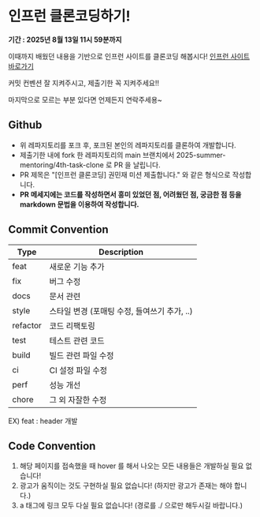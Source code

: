 # 인프런 클론코딩하기!
**기간 : 2025년 8월 13일 11시 59분까지**

이때까지 배웠던 내용을 기반으로 인프런 사이트를 클론코딩 해봅시다!
[인프런 사이트 바로가기](https://www.inflearn.com/?utm_source=google&utm_medium=pmax&utm_campaign=purchase_regular_g-purchase-main&utm_content=_branding_all&utm_term=_240401_no-1&gad_source=1&gad_campaignid=20714471420&gbraid=0AAAAADAClSDQN-PjRi6uGUgyWo1Bm1Sr4&gclid=Cj0KCQjwqebEBhD9ARIsAFZMbfz7nO0H4Ar1Vui079cVSwOTOysgP8TaEy-1V96RkQQXQjU4Vfx2azkaAha3EALw_wcB)

커밋 컨벤션 잘 지켜주시고, 제출기한 꼭 지켜주세요!!

마지막으로 모르는 부분 있다면 언제든지 연락주세용~

## Github
- 위 레파지토리를 포크 후, 포크된 본인의 레파지토리를 클론하여 개발합니다.
- 제출기한 내에 fork 한 레파지토리의 main 브랜치에서 2025-summer-mentoring/4th-task-clone 로 PR 을 날립니다.
- PR 제목은 "[인프런 클론코딩] 권민재 미션 제출합니다." 와 같은 형식으로 작성합니다.
- **PR 메세지에는 코드를 작성하면서 흥미 있었던 점, 어려웠던 점, 궁금한 점 등을 markdown 문법을 이용하여 작성합니다.**

## Commit Convention
|Type|Description|
|---|---|
|feat|새로운 기능 추가|
|fix|버그 수정|
|docs|문서 관련|
|style|스타일 변경 (포매팅 수정, 들여쓰기 추가, ..)|
|refactor|코드 리팩토링|
|test|테스트 관련 코드|
|build|빌드 관련 파일 수정|
|ci|CI 설정 파일 수정|
|perf|성능 개선|
|chore|그 외 자잘한 수정|

EX) feat : header 개발

## Code Convention
1. 해당 페이지를 접속했을 때 hover 를 해서 나오는 모든 내용들은 개발하실 필요 없습니다!
2. 광고가 움직이는 것도 구현하실 필요 없습니다! (하지만 광고가 존재는 해야 합니다.)
3. a 태그에 링크 모두 다실 필요 없습니다! (경로를 ./ 으로만 해두시길 바랍니다.)
